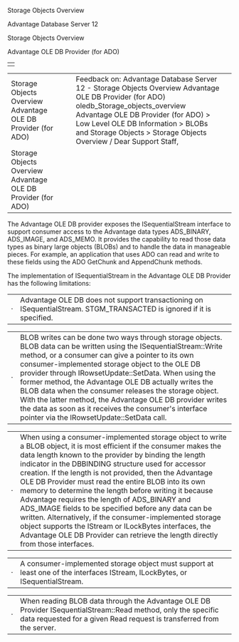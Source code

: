 Storage Objects Overview




Advantage Database Server 12  

Storage Objects Overview

Advantage OLE DB Provider (for ADO)

|  |
| --- |
|  |

|  |  |  |  |  |
| --- | --- | --- | --- | --- |
| Storage Objects Overview  Advantage OLE DB Provider (for ADO) |  |  | Feedback on: Advantage Database Server 12 - Storage Objects Overview Advantage OLE DB Provider (for ADO) oledb\_Storage\_objects\_overview Advantage OLE DB Provider (for ADO) > Low Level OLE DB Information > BLOBs and Storage Objects > Storage Objects Overview / Dear Support Staff, |  |
| Storage Objects Overview  Advantage OLE DB Provider (for ADO) |  |  |  |  |

The Advantage OLE DB provider exposes the ISequentialStream interface to support consumer access to the Advantage data types ADS\_BINARY, ADS\_IMAGE, and ADS\_MEMO. It provides the capability to read those data types as binary large objects (BLOBs) and to handle the data in manageable pieces. For example, an application that uses ADO can read and write to these fields using the ADO GetChunk and AppendChunk methods.

The implementation of ISequentialStream in the Advantage OLE DB Provider has the following limitations:

|  |  |
| --- | --- |
| · | Advantage OLE DB does not support transactioning on ISequentialStream. STGM\_TRANSACTED is ignored if it is specified. |

|  |  |
| --- | --- |
| · | BLOB writes can be done two ways through storage objects. BLOB data can be written using the ISequentialStream::Write method, or a consumer can give a pointer to its own consumer-implemented storage object to the OLE DB provider through IRowsetUpdate::SetData. When using the former method, the Advantage OLE DB actually writes the BLOB data when the consumer releases the storage object. With the latter method, the Advantage OLE DB provider writes the data as soon as it receives the consumer's interface pointer via the IRowsetUpdate::SetData call. |

|  |  |
| --- | --- |
| · | When using a consumer-implemented storage object to write a BLOB object, it is most efficient if the consumer makes the data length known to the provider by binding the length indicator in the DBBINDING structure used for accessor creation. If the length is not provided, then the Advantage OLE DB Provider must read the entire BLOB into its own memory to determine the length before writing it because Advantage requires the length of ADS\_BINARY and ADS\_IMAGE fields to be specified before any data can be written. Alternatively, if the consumer-implemented storage object supports the IStream or ILockBytes interfaces, the Advantage OLE DB Provider can retrieve the length directly from those interfaces. |

|  |  |
| --- | --- |
| · | A consumer-implemented storage object must support at least one of the interfaces IStream, ILockBytes, or ISequentialStream. |

|  |  |
| --- | --- |
| · | When reading BLOB data through the Advantage OLE DB Provider ISequentialStream::Read method, only the specific data requested for a given Read request is transferred from the server. |
